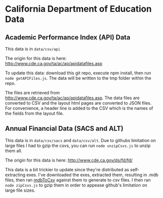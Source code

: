 # California Department of Education Data

## Academic Performance Index (API) Data
This data is in `data/csv/api`

The origin for this data is here: http://www.cde.ca.gov/ta/ac/ap/apidatafiles.asp

To update this data: download this git repo, execute npm install, then run `node getAPIFiles.js`. The data will be written to the tmp folder within the repo.

The files are retrieved from http://www.cde.ca.gov/ta/ac/ap/apidatafiles.asp. The data files are converted to CSV and the layout html pages are converted to JSON files. For convenience, a header line is added to the CSV which is the names of the fields from the layout file.

## Annual Financial  Data (SACS and ALT)
This data is in `data/csv/sacs` and `data/csv/alt`. Due to githubs limitation on large files I had to gzip the csvs, you can run `node unzipCsvs.js` to unzip them all.

The origin for this data is here: http://www.cde.ca.gov/ds/fd/fd/

This data is a bit trickier to update since they're distributed as self-extracting exes. I've downloaded the exes, extracted them, resulting in .mdb files, then ran [mdbToCsv](https://github.com/oztu/mdbToCsv) against them to generate to csv files. I then ran `node zipCsvs.js` to gzip them in order to appease github's limitation on large file sizes.

